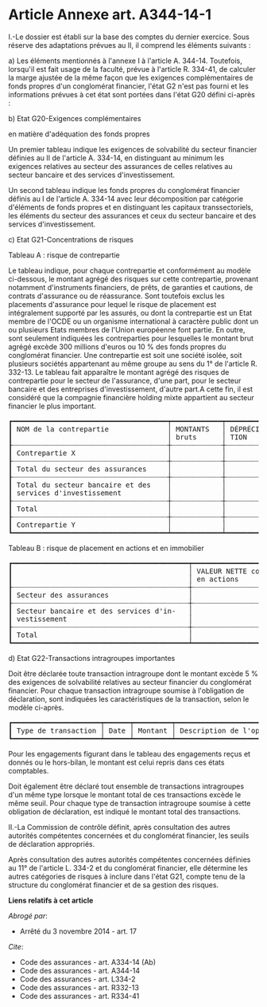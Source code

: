 # Article Annexe art. A344-14-1

I.-Le dossier est établi sur la base des comptes du dernier exercice. Sous réserve des adaptations prévues au II, il comprend
les éléments suivants : 

a) Les éléments mentionnés à l'annexe I à l'article A. 344-14. Toutefois, lorsqu'il est fait usage de la faculté, prévue à
l'article R. 334-41, de calculer la marge ajustée de la même façon que les exigences complémentaires de fonds propres d'un
conglomérat financier, l'état G2 n'est pas fourni et les informations prévues à cet état sont portées dans l'état G20 défini
ci-après : 

b) Etat G20-Exigences complémentaires 

en matière d'adéquation des fonds propres 

Un premier tableau indique les exigences de solvabilité du secteur financier définies au II de l'article A. 334-14, en
distinguant au minimum les exigences relatives au secteur des assurances de celles relatives au secteur bancaire et des
services d'investissement. 

Un second tableau indique les fonds propres du conglomérat financier définis au I de l'article A. 334-14 avec leur
décomposition par catégorie d'éléments de fonds propres et en distinguant les capitaux transsectoriels, les éléments du
secteur des assurances et ceux du secteur bancaire et des services d'investissement. 

c) Etat G21-Concentrations de risques 

Tableau A : risque de contrepartie 

Le tableau indique, pour chaque contrepartie et conformément au modèle ci-dessous, le montant agrégé des risques sur cette
contrepartie, provenant notamment d'instruments financiers, de prêts, de garanties et cautions, de contrats d'assurance ou de
réassurance. Sont toutefois exclus les placements d'assurance pour lequel le risque de placement est intégralement supporté
par les assurés, ou dont la contrepartie est un Etat membre de l'OCDE ou un organisme international à caractère public dont
un ou plusieurs Etats membres de l'Union européenne font partie. En outre, sont seulement indiquées les contreparties pour
lesquelles le montant brut agrégé excède 300 millions d'euros ou 10 % des fonds propres du conglomérat financier. Une
contrepartie est soit une société isolée, soit plusieurs sociétés appartenant au même groupe au sens du 1° de l'article R.
332-13. Le tableau fait apparaître le montant agrégé des risques de contrepartie pour le secteur de l'assurance, d'une part,
pour le secteur bancaire et des entreprises d'investissement, d'autre part.A cette fin, il est considéré que la compagnie
financière holding mixte appartient au secteur financier le plus important. 

<pre>
┏━━━━━━━━━━━━━━━━━━━━━━━━━━━━━━━━━━━━━┯━━━━━━━━━━━━┯━━━━━━━━━━━┯━━━━━━━━━━━━━━━━━━┯━━━━━━━━━━┯━━━━━━━━━━━━━━━━━┯━━━━━━━━━━━━┓
┃ NOM de la contrepartie              │ MONTANTS   │ DÉPRÉCIA- │ MONTANTS nets de │ DÉDUC-   │ RISQUES après   │ RISQUES    ┃
┃                                     │ bruts      │ TION      │ provisions       │ TIONS    │ déduction       │ nets       ┃
┠┈┈┈┈┈┈┈┈┈┈┈┈┈┈┈┈┈┈┈┈┈┈┈┈┈┈┈┈┈┈┈┈┈┈┈┈┈┼┈┈┈┈┈┈┈┈┈┈┈┈┼┈┈┈┈┈┈┈┈┈┈┈┼┈┈┈┈┈┈┈┈┈┈┈┈┈┈┈┈┈┈┼┈┈┈┈┈┈┈┈┈┈┼┈┈┈┈┈┈┈┈┈┈┈┈┈┈┈┈┈┼┈┈┈┈┈┈┈┈┈┈┈┈┨
┃ Contrepartie X                      │            │           │                  │          │                 │            ┃
┠┈┈┈┈┈┈┈┈┈┈┈┈┈┈┈┈┈┈┈┈┈┈┈┈┈┈┈┈┈┈┈┈┈┈┈┈┈┼┈┈┈┈┈┈┈┈┈┈┈┈┼┈┈┈┈┈┈┈┈┈┈┈┼┈┈┈┈┈┈┈┈┈┈┈┈┈┈┈┈┈┈┼┈┈┈┈┈┈┈┈┈┈┼┈┈┈┈┈┈┈┈┈┈┈┈┈┈┈┈┈┼┈┈┈┈┈┈┈┈┈┈┈┈┨
┃ Total du secteur des assurances     │            │           │                  │          │                 │            ┃
┠┈┈┈┈┈┈┈┈┈┈┈┈┈┈┈┈┈┈┈┈┈┈┈┈┈┈┈┈┈┈┈┈┈┈┈┈┈┼┈┈┈┈┈┈┈┈┈┈┈┈┼┈┈┈┈┈┈┈┈┈┈┈┼┈┈┈┈┈┈┈┈┈┈┈┈┈┈┈┈┈┈┼┈┈┈┈┈┈┈┈┈┈┼┈┈┈┈┈┈┈┈┈┈┈┈┈┈┈┈┈┼┈┈┈┈┈┈┈┈┈┈┈┈┨
┃ Total du secteur bancaire et des    │            │           │                  │          │                 │            ┃
┃ services d'investissement           │            │           │                  │          │                 │            ┃
┠┈┈┈┈┈┈┈┈┈┈┈┈┈┈┈┈┈┈┈┈┈┈┈┈┈┈┈┈┈┈┈┈┈┈┈┈┈┼┈┈┈┈┈┈┈┈┈┈┈┈┼┈┈┈┈┈┈┈┈┈┈┈┼┈┈┈┈┈┈┈┈┈┈┈┈┈┈┈┈┈┈┼┈┈┈┈┈┈┈┈┈┈┼┈┈┈┈┈┈┈┈┈┈┈┈┈┈┈┈┈┼┈┈┈┈┈┈┈┈┈┈┈┈┨
┃ Total                               │            │           │                  │          │                 │            ┃
┠┈┈┈┈┈┈┈┈┈┈┈┈┈┈┈┈┈┈┈┈┈┈┈┈┈┈┈┈┈┈┈┈┈┈┈┈┈┼┈┈┈┈┈┈┈┈┈┈┈┈┼┈┈┈┈┈┈┈┈┈┈┈┼┈┈┈┈┈┈┈┈┈┈┈┈┈┈┈┈┈┈┼┈┈┈┈┈┈┈┈┈┈┼┈┈┈┈┈┈┈┈┈┈┈┈┈┈┈┈┈┼┈┈┈┈┈┈┈┈┈┈┈┈┨
┃ Contrepartie Y                      │            │           │                  │          │                 │            ┃
┗━━━━━━━━━━━━━━━━━━━━━━━━━━━━━━━━━━━━━┷━━━━━━━━━━━━┷━━━━━━━━━━━┷━━━━━━━━━━━━━━━━━━┷━━━━━━━━━━┷━━━━━━━━━━━━━━━━━┷━━━━━━━━━━━━┛
</pre>


Tableau B : risque de placement en actions et en immobilier 

<pre>
┏━━━━━━━━━━━━━━━━━━━━━━━━━━━━━━━━━━━━━━━━━━┯━━━━━━━━━━━━━━━━━━━━━━━━━━━━━━━━━━━━━━━┯━━━━━━━━━━━━━━━━━━━━━━━━━━━━━━━━━━━━━━━━┓
┃                                          │ VALEUR NETTE comptable des placements │ VALEUR NETTE comptable des placements  ┃
┃                                          │ en actions                            │ immobiliers                            ┃
┠┈┈┈┈┈┈┈┈┈┈┈┈┈┈┈┈┈┈┈┈┈┈┈┈┈┈┈┈┈┈┈┈┈┈┈┈┈┈┈┈┈┈┼┈┈┈┈┈┈┈┈┈┈┈┈┈┈┈┈┈┈┈┈┈┈┈┈┈┈┈┈┈┈┈┈┈┈┈┈┈┈┈┼┈┈┈┈┈┈┈┈┈┈┈┈┈┈┈┈┈┈┈┈┈┈┈┈┈┈┈┈┈┈┈┈┈┈┈┈┈┈┈┈┨
┃ Secteur des assurances                   │                                       │                                        ┃
┠┈┈┈┈┈┈┈┈┈┈┈┈┈┈┈┈┈┈┈┈┈┈┈┈┈┈┈┈┈┈┈┈┈┈┈┈┈┈┈┈┈┈┼┈┈┈┈┈┈┈┈┈┈┈┈┈┈┈┈┈┈┈┈┈┈┈┈┈┈┈┈┈┈┈┈┈┈┈┈┈┈┈┼┈┈┈┈┈┈┈┈┈┈┈┈┈┈┈┈┈┈┈┈┈┈┈┈┈┈┈┈┈┈┈┈┈┈┈┈┈┈┈┈┨
┃ Secteur bancaire et des services d'in-   │                                       │                                        ┃
┃ vestissement                             │                                       │                                        ┃
┠┈┈┈┈┈┈┈┈┈┈┈┈┈┈┈┈┈┈┈┈┈┈┈┈┈┈┈┈┈┈┈┈┈┈┈┈┈┈┈┈┈┈┼┈┈┈┈┈┈┈┈┈┈┈┈┈┈┈┈┈┈┈┈┈┈┈┈┈┈┈┈┈┈┈┈┈┈┈┈┈┈┈┼┈┈┈┈┈┈┈┈┈┈┈┈┈┈┈┈┈┈┈┈┈┈┈┈┈┈┈┈┈┈┈┈┈┈┈┈┈┈┈┈┨
┃ Total                                    │                                       │                                        ┃
┗━━━━━━━━━━━━━━━━━━━━━━━━━━━━━━━━━━━━━━━━━━┷━━━━━━━━━━━━━━━━━━━━━━━━━━━━━━━━━━━━━━━┷━━━━━━━━━━━━━━━━━━━━━━━━━━━━━━━━━━━━━━━━┛
</pre>


d) Etat G22-Transactions intragroupes importantes 

Doit être déclarée toute transaction intragroupe dont le montant excède 5 % des exigences de solvabilité relatives au secteur
financier du conglomérat financier. Pour chaque transaction intragroupe soumise à l'obligation de déclaration, sont indiquées
les caractéristiques de la transaction, selon le modèle ci-après. 

<pre>
┏━━━━━━━━━━━━━━━━━━━━━┯━━━━━━┯━━━━━━━━━┯━━━━━━━━━━━━━━━━━━━━━━━━━━━━━━━━━━━━━━━━━━━━━━━━━━━━━━━━━━━━━━━━━━━━━━━━━━━━┓
┃ Type de transaction │ Date │ Montant │ Description de l'opération (contreparties, sens, objectifs poursuivis...). ┃
┗━━━━━━━━━━━━━━━━━━━━━┷━━━━━━┷━━━━━━━━━┷━━━━━━━━━━━━━━━━━━━━━━━━━━━━━━━━━━━━━━━━━━━━━━━━━━━━━━━━━━━━━━━━━━━━━━━━━━━━┛
</pre>


Pour les engagements figurant dans le tableau des engagements reçus et donnés ou le hors-bilan, le montant est celui repris
dans ces états comptables. 

Doit également être déclaré tout ensemble de transactions intragroupes d'un même type lorsque le montant total de ces
transactions excède le même seuil. Pour chaque type de transaction intragroupe soumise à cette obligation de déclaration, est
indiqué le montant total des transactions. 

II.-La Commission de contrôle définit, après consultation des autres autorités compétentes concernées et du conglomérat
financier, les seuils de déclaration appropriés. 

Après consultation des autres autorités compétentes concernées définies au 11° de l'article L. 334-2 et du conglomérat
financier, elle détermine les autres catégories de risques à inclure dans l'état G21, compte tenu de la structure du
conglomérat financier et de sa gestion des risques.

**Liens relatifs à cet article**

_Abrogé par_:

  - Arrêté du 3 novembre 2014 - art. 17

_Cite_:

  - Code des assurances - art. A334-14 (Ab)
  - Code des assurances - art. A344-14
  - Code des assurances - art. L334-2
  - Code des assurances - art. R332-13
  - Code des assurances - art. R334-41
